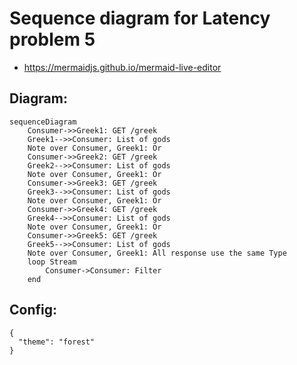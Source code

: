 # Sequence diagram for Latency problem 5

- https://mermaidjs.github.io/mermaid-live-editor

## Diagram:

```
sequenceDiagram
    Consumer->>Greek1: GET /greek
    Greek1-->>Consumer: List of gods
    Note over Consumer, Greek1: Or
    Consumer->>Greek2: GET /greek
    Greek2-->>Consumer: List of gods
    Note over Consumer, Greek1: Or
    Consumer->>Greek3: GET /greek
    Greek3-->>Consumer: List of gods
    Note over Consumer, Greek1: Or
    Consumer->>Greek4: GET /greek
    Greek4-->>Consumer: List of gods
    Note over Consumer, Greek1: Or
    Consumer->>Greek5: GET /greek
    Greek5-->>Consumer: List of gods
    Note over Consumer, Greek1: All response use the same Type
    loop Stream
        Consumer->Consumer: Filter
    end
```

## Config:

```
{
  "theme": "forest"
}
```
